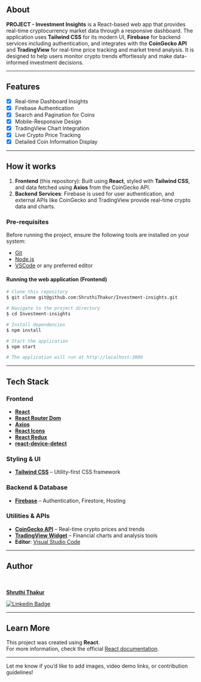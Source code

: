 ## About

**PROJECT - Investment Insights** is a React-based web app that provides real-time cryptocurrency market data through a responsive dashboard. The application uses **Tailwind CSS** for its modern UI, **Firebase** for backend services including authentication, and integrates with the **CoinGecko API** and **TradingView** for real-time price tracking and market trend analysis. It is designed to help users monitor crypto trends effortlessly and make data-informed investment decisions.

---

## Features

- [x] Real-time Dashboard Insights
- [x] Firebase Authentication
- [x] Search and Pagination for Coins
- [x] Mobile-Responsive Design
- [x] TradingView Chart Integration
- [x] Live Crypto Price Tracking
- [x] Detailed Coin Information Display

---

## How it works

1. **Frontend** (this repository): Built using **React**, styled with **Tailwind CSS**, and data fetched using **Axios** from the CoinGecko API.
2. **Backend Services**: Firebase is used for user authentication, and external APIs like CoinGecko and TradingView provide real-time crypto data and charts.

### Pre-requisites

Before running the project, ensure the following tools are installed on your system:
- [Git](https://git-scm.com)
- [Node.js](https://nodejs.org/en/)
- [VSCode](https://code.visualstudio.com/) or any preferred editor

#### Running the web application (Frontend)

```bash
# Clone this repository
$ git clone git@github.com:ShruthiThakur/Investment-insights.git

# Navigate to the project directory
$ cd Investment-insights

# Install dependencies
$ npm install

# Start the application
$ npm start

# The application will run at http://localhost:3000
```

---

## Tech Stack

### **Frontend**
- **[React](https://reactjs.org/)**
- **[React Router Dom](https://reactrouter.com/)**
- **[Axios](https://axios-http.com/)**
- **[React Icons](https://react-icons.github.io/react-icons/)**
- **[React Redux](https://redux.js.org/)**
- **[react-device-detect](https://github.com/duskload/react-device-detect)**

### **Styling & UI**
- **[Tailwind CSS](https://tailwindcss.com/)** – Utility-first CSS framework

### **Backend & Database**
- **[Firebase](https://firebase.google.com/)** – Authentication, Firestore, Hosting

### **Utilities & APIs**
- **[CoinGecko API](https://www.coingecko.com/en/api)** – Real-time crypto prices and trends
- **[TradingView Widget](https://www.tradingview.com/widget/)** – Financial charts and analysis tools
- **Editor**: [Visual Studio Code](https://code.visualstudio.com/)

---

## Author

<a href="https://www.linkedin.com/in/shruthi-thakur-129943300/">
  <br />
  <p><b>Shruthi Thakur</b></p>
</a>

[![Linkedin Badge](https://img.shields.io/badge/-Shruthi%20Thakur-blue?style=flat-square&logo=Linkedin&logoColor=white&link=https://www.linkedin.com/in/shruthi-thakur/)](https://www.linkedin.com/in/shruthi-thakur/)

---

## Learn More

This project was created using **React**.  
For more information, check the official [React documentation](https://reactjs.org/docs/getting-started.html).

---

Let me know if you’d like to add images, video demo links, or contribution guidelines!
